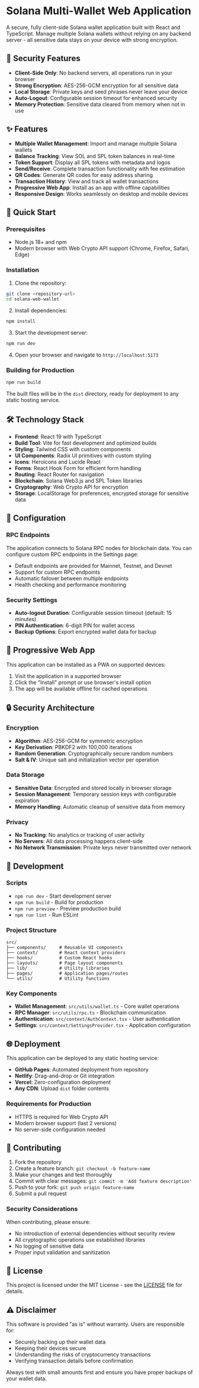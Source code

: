 # Solana Multi-Wallet Web Application

A secure, fully client-side Solana wallet application built with React and TypeScript. Manage multiple Solana wallets without relying on any backend server - all sensitive data stays on your device with strong encryption.

## 🔐 Security Features

- **Client-Side Only**: No backend servers, all operations run in your browser
- **Strong Encryption**: AES-256-GCM encryption for all sensitive data
- **Local Storage**: Private keys and seed phrases never leave your device
- **Auto-Logout**: Configurable session timeout for enhanced security
- **Memory Protection**: Sensitive data cleared from memory when not in use

## ✨ Features

- **Multiple Wallet Management**: Import and manage multiple Solana wallets
- **Balance Tracking**: View SOL and SPL token balances in real-time
- **Token Support**: Display all SPL tokens with metadata and logos
- **Send/Receive**: Complete transaction functionality with fee estimation
- **QR Codes**: Generate QR codes for easy address sharing
- **Transaction History**: View and track all wallet transactions
- **Progressive Web App**: Install as an app with offline capabilities
- **Responsive Design**: Works seamlessly on desktop and mobile devices

## 🚀 Quick Start

### Prerequisites

- Node.js 18+ and npm
- Modern browser with Web Crypto API support (Chrome, Firefox, Safari, Edge)

### Installation

1. Clone the repository:
```bash
git clone <repository-url>
cd solana-web-wallet
```

2. Install dependencies:
```bash
npm install
```

3. Start the development server:
```bash
npm run dev
```

4. Open your browser and navigate to `http://localhost:5173`

### Building for Production

```bash
npm run build
```

The built files will be in the `dist` directory, ready for deployment to any static hosting service.

## 🛠️ Technology Stack

- **Frontend**: React 19 with TypeScript
- **Build Tool**: Vite for fast development and optimized builds
- **Styling**: Tailwind CSS with custom components
- **UI Components**: Radix UI primitives with custom styling
- **Icons**: Heroicons and Lucide React
- **Forms**: React Hook Form for efficient form handling
- **Routing**: React Router for navigation
- **Blockchain**: Solana Web3.js and SPL Token libraries
- **Cryptography**: Web Crypto API for encryption
- **Storage**: LocalStorage for preferences, encrypted storage for sensitive data

## 🔧 Configuration

### RPC Endpoints

The application connects to Solana RPC nodes for blockchain data. You can configure custom RPC endpoints in the Settings page:

- Default endpoints are provided for Mainnet, Testnet, and Devnet
- Support for custom RPC endpoints
- Automatic failover between multiple endpoints
- Health checking and performance monitoring

### Security Settings

- **Auto-logout Duration**: Configurable session timeout (default: 15 minutes)
- **PIN Authentication**: 6-digit PIN for wallet access
- **Backup Options**: Export encrypted wallet data for backup

## 📱 Progressive Web App

This application can be installed as a PWA on supported devices:

1. Visit the application in a supported browser
2. Click the "Install" prompt or use browser's install option
3. The app will be available offline for cached operations

## 🔒 Security Architecture

### Encryption

- **Algorithm**: AES-256-GCM for symmetric encryption
- **Key Derivation**: PBKDF2 with 100,000 iterations
- **Random Generation**: Cryptographically secure random numbers
- **Salt & IV**: Unique salt and initialization vector per operation

### Data Storage

- **Sensitive Data**: Encrypted and stored locally in browser storage
- **Session Management**: Temporary session keys with configurable expiration
- **Memory Handling**: Automatic cleanup of sensitive data from memory

### Privacy

- **No Tracking**: No analytics or tracking of user activity
- **No Servers**: All data processing happens client-side
- **No Network Transmission**: Private keys never transmitted over network

## 🧪 Development

### Scripts

- `npm run dev` - Start development server
- `npm run build` - Build for production
- `npm run preview` - Preview production build
- `npm run lint` - Run ESLint

### Project Structure

```
src/
├── components/     # Reusable UI components
├── context/        # React context providers
├── hooks/          # Custom React hooks
├── layouts/        # Page layout components
├── lib/            # Utility libraries
├── pages/          # Application pages/routes
└── utils/          # Utility functions
```

### Key Components

- **Wallet Management**: `src/utils/wallet.ts` - Core wallet operations
- **RPC Manager**: `src/utils/rpc.ts` - Blockchain communication
- **Authentication**: `src/context/AuthContext.tsx` - User authentication
- **Settings**: `src/context/SettingsProvider.tsx` - Application configuration

## 🌐 Deployment

This application can be deployed to any static hosting service:

- **GitHub Pages**: Automated deployment from repository
- **Netlify**: Drag-and-drop or Git integration
- **Vercel**: Zero-configuration deployment
- **Any CDN**: Upload `dist` folder contents

### Requirements for Production

- HTTPS is required for Web Crypto API
- Modern browser support (last 2 versions)
- No server-side configuration needed

## 🤝 Contributing

1. Fork the repository
2. Create a feature branch: `git checkout -b feature-name`
3. Make your changes and test thoroughly
4. Commit with clear messages: `git commit -m 'Add feature description'`
5. Push to your fork: `git push origin feature-name`
6. Submit a pull request

### Security Considerations

When contributing, please ensure:
- No introduction of external dependencies without security review
- All cryptographic operations use established libraries
- No logging of sensitive data
- Proper input validation and sanitization

## 📄 License

This project is licensed under the MIT License - see the [LICENSE](LICENSE) file for details.

## ⚠️ Disclaimer

This software is provided "as is" without warranty. Users are responsible for:
- Securely backing up their wallet data
- Keeping their devices secure
- Understanding the risks of cryptocurrency transactions
- Verifying transaction details before confirmation

Always test with small amounts first and ensure you have proper backups of your wallet data.
